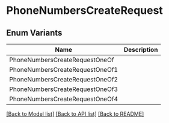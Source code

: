 # PhoneNumbersCreateRequest

## Enum Variants

| Name | Description |
|---- | -----|
| PhoneNumbersCreateRequestOneOf |  |
| PhoneNumbersCreateRequestOneOf1 |  |
| PhoneNumbersCreateRequestOneOf2 |  |
| PhoneNumbersCreateRequestOneOf3 |  |
| PhoneNumbersCreateRequestOneOf4 |  |

[[Back to Model list]](../README.md#documentation-for-models) [[Back to API list]](../README.md#documentation-for-api-endpoints) [[Back to README]](../README.md)


